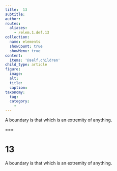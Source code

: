 ```yaml
---
title:  13
subtitle: 
author:
routes:
  aliases:
    - /elem.1.def.13
collection:
  name: elements
  showCount: true
  showMenu: true
content:
  items: '@self.children'
child_type: article
figure:
  image:
  alt:
  title:
  caption:
taxonomy:
  tag:
  category:
    - 
---
```


<p>A <term>boundary</term> is that which is an extremity of anything.</p>

===

<h1>13</h1>
<p>A <term>boundary</term> is that which is an extremity of anything.</p>
